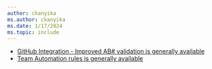 ```yaml
---
author: ckanyika
ms.author: ckanyika
ms.date: 1/17/2024
ms.topic: include
---
```


- [GitHub Integration - Improved AB# validation is generally available](#github-integration---improved-ab-validation-is-generally-available)
- [Team Automation rules is generally available](#team-automation-rules-is-generally-available)